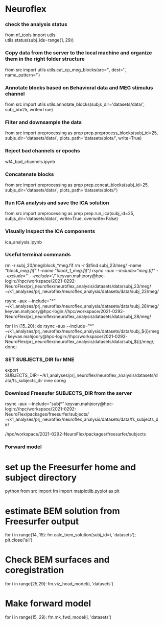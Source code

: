 # Neuroflex


### check the analysis status
from nf_tools import utils  
utils.status(subj_ids=range(1, 29))

### Copy data from the server to the local machine and organize them in the right folder structure
from src import utils
utils.cat_cp_meg_blocks(src='',
                        dest='', 
                        name_pattern='')

### Annotate blocks based on Behavioral data and MEG stimulus channel
from src import utils
utils.annotate_blocks(subjs_dir='datasets/data/', subj_id=25, write=True)

### Filter and downsample the data 
from src import preprocessing as prep
prep.preprocess_blocks(subj_id=25, subjs_dir='datasets/data/', plots_path='datasets/plots/', write=True)


### Reject bad channels or epochs
wf4_bad_channels.ipynb


### Concatenate blocks
from src import preprocessing as prep
prep.concat_blocks(subj_id=25, subjs_dir='datasets/data/', plots_path='datasets/plots/')

### Run ICA analysis and save the ICA solution
from src import preprocessing as prep
prep.run_ica(subj_id=25, subjs_dir='datasets/data/', write=True, overwrite=False)

### Visually inspect the ICA components
ica_analysis.ipynb



### Useful terminal commands
rm -r subj_20/meg/block_*meg.fif
rm -r $(find subj_23/meg/ -name "block_*meg.fif" ! -name "block_1_meg.fif")
rsync -aux --include="*meg.fif" --exclude='*' --exclude='*/' keyvan.mahjoory@hpc-login://hpc/workspace/2021-0292-NeuroFlex/prj_neuroflex/neuroflex_analysis/datasets/data/subj_23/meg/ ~/k1_analyses/prj_neuroflex/neuroflex_analysis/datasets/data/subj_23/meg/


rsync -aux --include="*" ~/k1_analyses/prj_neuroflex/neuroflex_analysis/datasets/data/subj_28/meg/ keyvan.mahjoory@hpc-login://hpc/workspace/2021-0292-NeuroFlex/prj_neuroflex/neuroflex_analysis/datasets/data/subj_28/meg/ 


for i in {15..20}; do rsync -aux --include="*" ~/k1_analyses/prj_neuroflex/neuroflex_analysis/datasets/data/subj_${i}/meg/ keyvan.mahjoory@hpc-login://hpc/workspace/2021-0292-NeuroFlex/prj_neuroflex/neuroflex_analysis/datasets/data/subj_${i}/meg/; done;



### SET SUBJECTS_DIR for MNE
export SUBJECTS_DIR=~/k1_analyses/prj_neuroflex/neuroflex_analysis/datasets/data/fs_subjects_dir 
mne coreg

### Download Freesufer SUBJECTS_DIR from the server
rsync -aux --include="subj*" keyvan.mahjoory@hpc-login://hpc/workspace/2021-0292-NeuroFlex/packages/freesurfer/subjects/ ~/k1_analyses/prj_neuroflex/neuroflex_analysis/datasets/data/fs_subjects_dir/

/hpc/workspace/2021-0292-NeuroFlex/packages/freesurfer/subjects


### Forward model 

# set up the Freesurfer home and subject directory
python
from src import fm
import matplotlib.pyplot as plt

# estimate BEM solution from Freesurfer output
for i in range(14, 15):
    fm.calc_bem_solution(subj_id=i, 'datasets'); plt.close('all')




# Check BEM surfaces and coregistration
for i in range(25,29):
    fm.viz_head_model(i, 'datasets')

# Make forward model
for i in range(15, 29):
    fm.mk_fwd_model(i, 'datasets')



